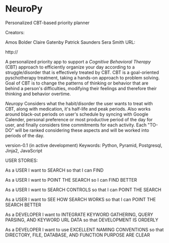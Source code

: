 # NeuroPy
Personalized CBT-based priority planner

Creators:

Amos Bolder Claire Gatenby Patrick Saunders Sera Smith
URL:

http://

A personalized priority app to support a *Cognitive Behavioral Therapy* (CBT) approach to efficiently organize your day according to a struggle/disorder that is effectively treated by CBT. CBT is a goal-oriented pyschotherapy treatment, taking a hands-on approach to problem solving. Goal of CBT is to change the patterns of thinking or behavior that are behind a person's difficulties, modifying their feelings and therefore their thinking and behavior overtime.

*Neuropy* Considers what the habit/disorder the user wants to treat with CBT, along with medication, it's half-life and peak periods. Also works around black-out periods on user's schedule by syncing with Google Calender, personal preference or most productive period of the day for user, and finally considers time commitments for each activity. Each "TO-DO" will be ranked considering these aspects and will be worked into periods of the day.

version-0.1 (in active development) Keywords: Python, Pyramid, Postgresql, Jinja2, JavaScript

USER STORIES:

As a USER I want to SEARCH so that I can FIND

As a USER I want to POINT THE SEARCH so I can FIND BETTER

As a USER I want to SEARCH CONTROLS so that I can POINT THE SEARCH

As a USER I want to SEE HOW SEARCH WORKS so that I can POINT THE SEARCH BETTER

As a DEVELOPER I want to INTEGRATE KEYWORD GATHERING, QUERY PARSING, AND KEYWORD URL DATA so that DEVELOPMENT IS ORDERLY

As a DEVELOPER I want to use EXCELLENT NAMING CONVENTIONS so that DIRECTORY, FILE, DATABASE, AND FUNCTION PURPOSE ARE CLEAR
